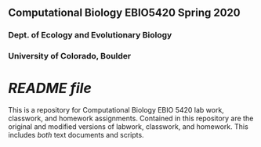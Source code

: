 ## Computational Biology EBIO5420 Spring 2020 ##
### Dept. of Ecology and Evolutionary Biology ###
### University of Colorado, Boulder ###

# _**README file**_ #

This is a repository for Computational Biology EBIO 5420 lab work, classwork, and homework assignments. Contained in this repository are the original and modified versions of labwork, classwork, and homework. This includes _both_ text documents and scripts.
